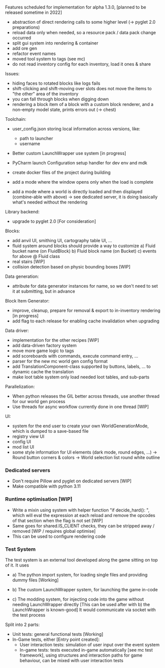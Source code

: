 

Features scheduled for implementation for alpha 1.3.0, [planned to be released sometime in 2022]
- abstraction of direct rendering calls to some higher level (-> pyglet 2.0 preparations)
- reload data only when needed, so a resource pack / data pack change occurred
- split gui system into rendering & container
- add ore gen
- refactor event names
- moved tool system to tags (see mc)
- do not read inventory config for each inventory, load it ones & share


Issues:
- hiding faces to rotated blocks like logs fails
- shift-clicking and shift-moving over slots does not move the items to "the other" area of the inventory
- you can fall through blocks when digging down
- rendering a block item of a block with a custom block renderer, and a non-empty model state, prints errors out
  (-> chest)


Toolchain:
- user_config.json storing local information across versions, like:
    - path to launcher
    - username

- Better custom LaunchWrapper use system [in progress]
- PyCharm launch Configuration setup handler for dev env and mdk
- create docker files of the project during building
- add a mode where the window opens only when the load is complete
- add a mode where a world is directly loaded and then displayed (combine-able with above)
  -> see dedicated server, it is doing basically what's needed without the rendering

Library backend:
- upgrade to pyglet 2.0 [For consideration]

Blocks:
- add anvil UI, smithing UI, cartography table UI, ...
- fluid system around blocks should provide a way to customize 
a) Fluid bucket name (on FluidBlock)
b) Fluid block name (on Bucket)
c) events for above @ Fluid class
- real stairs [WIP]
- collision detection based on physic bounding boxes [WIP]

Data generation:
- attribute for data generator instances for name, so we don't need to set it at submitting, but in advance

Block Item Generator:
- improve, cleanup, prepare for removal & export to in-inventory rendering [in progress]
- add flag to each release for enabling cache invalidation when upgrading

Data driver:
- implementation for the other recipes [WIP]
- add data-driven factory system
- move more game logic to tags
- add scoreboards with commands, execute command entry, ...
- parser for the new mc world gen config format
- add TranslationComponent-class supported by buttons, labels, ... to dynamic cache the translation
- make loot table system only load needed loot tables, and sub-parts

Parallelization:
- When python releases the GIL better across threads, use another thread for our world gen process
- Use threads for async workflow currently done in one thread [WIP]

UI:
- system for the end user to create your own WorldGenerationMode, which is dumped to a save-based file
- registry view UI
- config UI
- mod list UI
- some style information for UI elements (dark mode, round edges, ...)
-> Round button corners & colors
-> World selection list round white outline 

### Dedicated servers
- Don't require Pillow and pyglet on dedicated servers [WIP]
- Make compatible with python 3.11

### Runtime optimisation [WIP]
- Write a mixin using system with helper function "if decide_hard(<string flag>): <do stuff>", which will eval 
    the expression at each reload and remove the opcodes of that section when the flag is not set [WIP]
- Same goes for shared.IS_CLIENT checks, they can be stripped away / removed [WIP / requires global optimise]
- This can be used to configure rendering code

### Test System
The test system is an external tool developed along the game sitting on top of it. It uses

- a) The python import system, for loading single files and providing dummy files [Working]

- b) The custom LaunchWrapper system, for launching the game in-code

- c) The modding system, for injecting code into the game without needing LaunchWrapper directly
    [This can be used after with b) the LaunchWrapper is known-good]
    It would communicate via socket with the test process

Split into 2 parts:
- Unit tests: general functional tests [Working]
- In-Game tests, either [Entry point created]:
  - User interaction tests: simulation of user input over the event system
  - In-game tests: tests executed in-game automatically [see mc test framework], using structures and interaction paths
      for game behaviour, can be mixed with user interaction tests

